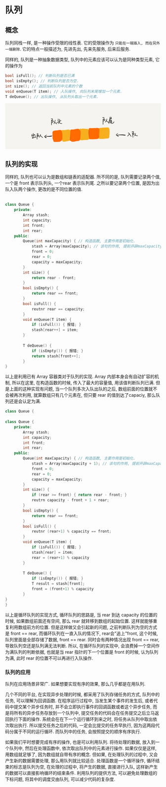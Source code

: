 # 队列

## 概念

队列同栈一样, 是一种操作受限的线性表. 它的受限操作为 `只能在一端插入, 而在另外一端删除`.  它的特点一般描述为, 先进先出, 先来先服务, 后来后服务.

同样的, 队列是一种抽象数据类型, 队列中的元素应该可以认为是同种类型元素, 它的操作为

```C++
bool isFull(); // 判断队列是否已满
bool isEmpty(); // 判断队列是否为空.
int size(); // 返回当前队列中元素的个数
void enQueue(T item); // 入队操作, 向队列末尾增加一个元素.
T deQueue(); // 出队操作, 从队列头取出一个元素.
```

![队列](img/simpleQueue.png)

## 队列的实现

同样的, 队列也可以认为是数组和链表的适配器. 所不同的是, 队列需要记录两个值, 一个是 front 表示队列头, 一个rear 表示队列尾. 之所以要记录两个位置, 是因为出队入队两个操作, 更改的是不同位置的值.

```C++

class Queue {
    private: 
        Array stash;
        int capacity;
        int front;
        int rear;
    public:
        Queue(int maxCapacity) { // 构造函数, 主要作用是初始化. 
            stash = Array(maxCapacity); // 该句的作用, 提前开辟maxCapacity个位置, 避免多次扩容操作.
            front = 0;
            rear = 0;
            capacity = maxCapacity;
        }
        int size() {
            return rear - front;
        }
        bool isEmpty() {
            return rear == front;
        }
        bool isFull() {
            reutnr rear == capacity;
        }
        void enQueue(T item) {
            if (isFull()) { 报错; }
            stash[rear++] = item;
        }

        T deQueue() {
            if (isEmpty()) { 报错; }
            return stash[front++];
        }
}

```

以上是利用已有 Array 容器类对于队列的实现. Array 内部本身会有自动扩容的机制, 所以在这里, 在构造函数的时候, 传入了最大的容量值, 用该值判断队列已满. 但是上面的这种实现有问题, 当一个队列多次入队出队的之后, 数组前面的位置就不会被再次利用, 就算数组只有几个元素在, 但只要 rear 的值到达了capaciy, 那么队列还是会认定为满.

``` C++
class Queue {

class Queue {
    private: 
        Array stash;
        int capacity;
        int front;
        int rear;
    public:
        Queue(int maxCapacity) { // 构造函数, 主要作用是初始化. 
            stash = Array(maxCapacity + 1); // 该句的作用, 提前开辟maxCapacity个位置, 避免多次扩容操作.
            front = 0;
            rear = 0;
            capacity = maxCapacity;
        }
        int size() {
            if (rear >= front) { return rear - front; }
            reutrn capacity - front + 1 + rear;
        }
        bool isEmpty() {
            return rear == front;
        }
        bool isFull() {
            reutnr (rear+1) % capacity == front;
        }
        void enQueue(T item) {
            if (isFull()) { 报错; }
            stash[rear] = item;
            rear = (rear+1) % capacity
        }

        T deQueue() {
            if (isEmpty()) { 报错; }
            T result = stash[front];
            front = (front+1) % capacity
        }
}
}
```

以上是循环队列的实现方式, 循环队列的思路是, 当 rear 到达 capacity 的位置的时候, 如果数组前面还有空间, 那么 rear 就转移到数组的起始位置. 这样就能够重复利用数组前方的位置. 但是这样做又会引起新的问题, 之前判断队列为空的方式是 front == rear, 而循环队列在一直入队的情况下, rear会"追上"front, 这个时候, 队列里面是全部存储了数据, front == rear. 同时会有两种情况出现 front == rear, 导致队列空还是队列满无法判断. 所以, 在循环队列的实现中, 会浪费掉一个空间作为满队列的判断依据, 也就是当 rear 指针的下一个位置是 front 的时候, 认为队列为满, 此时 rear 的位置不可以再进行入队操作.

### 队列的应用

队列在应用场景非常广. 如果想要实现有序的效果, 那么几乎都是在用队列.

几个不同的平台, 在实现异步处理的时候, 都采用了队列存储任务的方式, 队列中的任务, 可以理解为回调函数. 在程序运行过程中, 当发生某个事件的发生后, 或者代码中提交某个异步任务时, 并不会立即执行事件的回调函数或者这个异步任务, 而是将所有的异步任务存放到一个队列中, 提交任务的代码会在任务提交之后立马返回执行下面的操作. 系统会在在下一个运行循环到来之时, 将任务从队列中取出依次取出执行. 所以提交任务之后的代码, 一定会比提交的任务早执行, 因为这两段代码分属于不同的运行循环. 而队列中的任务, 会按照提交的顺序有序执行.

如果我们平时想要完成有序的操作, 也是可以利用队列. 将待处理的数据, 放入到一个队列中, 然后在处理函数中, 依次取出队列中的元素进行操作. 如果仅仅是这样, 用数组就足够了, 因为数组就自带有序的概念. 但如果, 在处理队列的过程中, 又会产生新的数据需要处理, 那么用队列就比较适合. 处理函数是一个循环操作, 循环结束的标志是队列为空, 在处理的过程中, 将产生的数据, 直接进行入队, 这样新产生的数据可以直接影响循环的结束条件. 利用队列的提供方法, 可以避免处理数组的下标问题, 将其中的调度交由队列, 可以减少代码的复杂度.